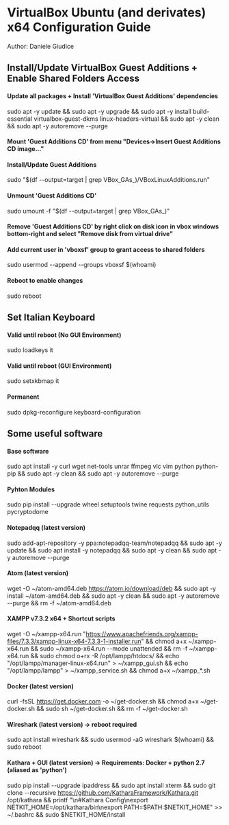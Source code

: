 # VirtualBox Ubuntu (and derivates) x64 Configuration Guide

Author: Daniele Giudice

## Install/Update VirtualBox Guest Additions + Enable Shared Folders Access

#### Update all packages + Install 'VirtualBox Guest Additions' dependencies
sudo apt -y update && sudo apt -y upgrade && sudo apt -y install build-essential virtualbox-guest-dkms linux-headers-virtual && sudo apt -y clean && sudo apt -y autoremove --purge

#### Mount 'Guest Additions CD' from menu "Devices->Insert Guest Additions CD image..."

#### Install/Update Guest Additions
sudo "$(df --output=target | grep VBox_GAs_)/VBoxLinuxAdditions.run"

#### Unmount 'Guest Additions CD'
sudo umount -f "$(df --output=target | grep VBox_GAs_)"

#### Remove 'Guest Additions CD' by right click on disk icon in vbox windows bottom-right and select "Remove disk from virtual drive"

#### Add current user in 'vboxsf' group to grant access to shared folders
sudo usermod --append --groups vboxsf $(whoami)

#### Reboot to enable changes
sudo reboot

## Set Italian Keyboard

#### Valid until reboot (No GUI Environment)
sudo loadkeys it

#### Valid until reboot (GUI Environment)
sudo setxkbmap it

#### Permanent
sudo dpkg-reconfigure keyboard-configuration

## Some useful software

#### Base software
sudo apt install -y curl wget net-tools unrar ffmpeg vlc vim python python-pip && sudo apt -y clean && sudo apt -y autoremove --purge

#### Pyhton Modules
sudo pip install --upgrade wheel setuptools twine requests python_utils pycryptodome

#### Notepadqq (latest version)
sudo add-apt-repository -y ppa:notepadqq-team/notepadqq && sudo apt -y update && sudo apt install -y notepadqq && sudo apt -y clean && sudo apt -y autoremove --purge

#### Atom (latest version)
wget -O ~/atom-amd64.deb https://atom.io/download/deb && sudo apt -y install ~/atom-amd64.deb && sudo apt -y clean && sudo apt -y autoremove --purge && rm -f ~/atom-amd64.deb

#### XAMPP v7.3.2 x64 + Shortcut scripts
wget -O ~/xampp-x64.run "https://www.apachefriends.org/xampp-files/7.3.3/xampp-linux-x64-7.3.3-1-installer.run" && chmod a+x ~/xampp-x64.run && sudo ~/xampp-x64.run --mode unattended && rm -f ~/xampp-x64.run && sudo chmod o+rx -R /opt/lampp/htdocs/ && echo "/opt/lampp/manager-linux-x64.run" > ~/xampp_gui.sh && echo "/opt/lampp/lampp" > ~/xampp_service.sh && chmod a+x ~/xampp_*.sh

#### Docker (latest version)
curl -fsSL https://get.docker.com -o ~/get-docker.sh && chmod a+x ~/get-docker.sh && sudo sh ~/get-docker.sh && rm -f ~/get-docker.sh

#### Wireshark (latest version) -> reboot required
sudo apt install wireshark && sudo usermod -aG wireshark $(whoami) && sudo reboot

#### Kathara + GUI (latest version) -> Requirements: Docker + python 2.7 (aliased as 'python')
sudo pip install --upgrade ipaddress && sudo apt install xterm && sudo git clone --recursive https://github.com/KatharaFramework/Kathara.git /opt/kathara && printf "\n#Kathara Config\nexport NETKIT_HOME=/opt/kathara/bin\nexport PATH=\$PATH:\$NETKIT_HOME" >> ~/.bashrc && sudo $NETKIT_HOME/install
